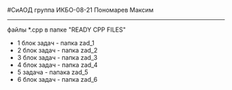 #СиАОД 
группа ИКБО-08-21 Пономарев Максим

---
файлы *.cpp в папке "READY CPP FILES"

- 1 блок задач - папка zad_1
- 2 блок задач - папка zad_2
- 3 блок задач - папка zad_3
- 4 блок задач - папка zad_4
- 5 задача - папака zad_5
- 6 блок задач - папка zad_6